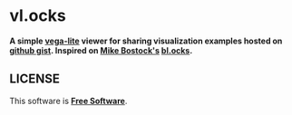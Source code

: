 # vl.ocks

**A simple [vega-lite](https://vega.github.io/vega-lite/) viewer for sharing visualization examples hosted on [github gist](https://gist.github.com/). Inspired on [Mike Bostock's](https://github.com/mbostock) [bl.ocks](https://bl.ocks.org/).**

## LICENSE
This software is [**Free Software**](./LICENSE).
